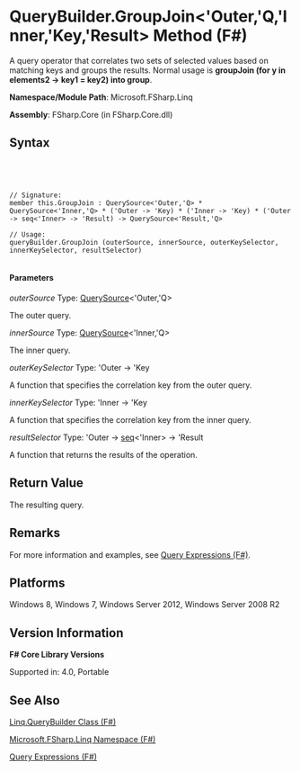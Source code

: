 # QueryBuilder.GroupJoin<'Outer,'Q,'Inner,'Key,'Result> Method (F#)

A query operator that correlates two sets of selected values based on matching keys and groups the results. Normal usage is **groupJoin (for y in elements2 -&gt; key1 = key2) into group**.

**Namespace/Module Path**: Microsoft.FSharp.Linq

**Assembly**: FSharp.Core (in FSharp.Core.dll)


## Syntax



```




// Signature:
member this.GroupJoin : QuerySource<'Outer,'Q> * QuerySource<'Inner,'Q> * ('Outer -> 'Key) * ('Inner -> 'Key) * ('Outer -> seq<'Inner> -> 'Result) -> QuerySource<'Result,'Q>

// Usage:
queryBuilder.GroupJoin (outerSource, innerSource, outerKeySelector, innerKeySelector, resultSelector)


```





#### Parameters
*outerSource*
Type: [QuerySource](http://msdn.microsoft.com/en-us/library/873589c1-c5dc-47d9-8abf-fee7258dfb00)&lt;'Outer,'Q&gt;


The outer query.


*innerSource*
Type: [QuerySource](http://msdn.microsoft.com/en-us/library/873589c1-c5dc-47d9-8abf-fee7258dfb00)&lt;'Inner,'Q&gt;


The inner query.


*outerKeySelector*
Type: 'Outer -&gt; 'Key


A function that specifies the correlation key from the outer query.


*innerKeySelector*
Type: 'Inner -&gt; 'Key


A function that specifies the correlation key from the inner query.


*resultSelector*
Type: 'Outer -&gt;
[seq](http://msdn.microsoft.com/en-us/library/2f0c87c6-8a0d-4d33-92a6-10d1d037ce75)&lt;'Inner&gt; -&gt;
'Result


A function that returns the results of the operation.




## Return Value
The resulting query.


## Remarks
For more information and examples, see [Query Expressions (F#)](http://msdn.microsoft.com/en-us/library/ff72235c-3ad8-4215-8679-2754484823db).


## Platforms
Windows 8, Windows 7, Windows Server 2012, Windows Server 2008 R2


## Version Information
**F# Core Library Versions**

Supported in: 4.0, Portable




## See Also
[Linq.QueryBuilder Class &#40;F&#35;&#41;](Linq.QueryBuilder-Class-%5BFSharp%5D.md)

[Microsoft.FSharp.Linq Namespace &#40;F&#35;&#41;](Microsoft.FSharp.Linq-Namespace-%5BFSharp%5D.md)

[Query Expressions (F#)](http://msdn.microsoft.com/en-us/library/ff72235c-3ad8-4215-8679-2754484823db)

